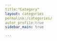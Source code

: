 ```yaml
---
title:"Category"
layout: categories
permalink:/categories/
autor_profile:true
sidebar_main: true

---
```

